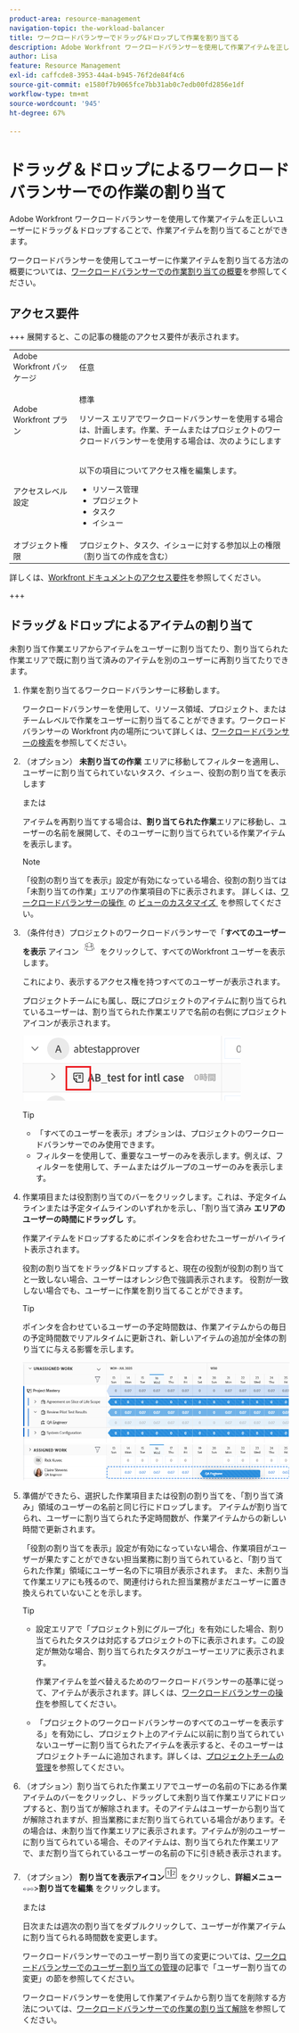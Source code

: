 ```yaml
---
product-area: resource-management
navigation-topic: the-workload-balancer
title: ワークロードバランサーでドラッグ&ドロップして作業を割り当てる
description: Adobe Workfront ワークロードバランサーを使用して作業アイテムを正しいユーザーにドラッグ＆ドロップすることで、作業アイテムを割り当てることができます。
author: Lisa
feature: Resource Management
exl-id: caffcde8-3953-44a4-b945-76f2de84f4c6
source-git-commit: e1580f7b9065fce7bb31ab0c7edb00fd2856e1df
workflow-type: tm+mt
source-wordcount: '945'
ht-degree: 67%

---
```


# ドラッグ＆ドロップによるワークロードバランサーでの作業の割り当て

Adobe Workfront ワークロードバランサーを使用して作業アイテムを正しいユーザーにドラッグ＆ドロップすることで、作業アイテムを割り当てることができます。

ワークロードバランサーを使用してユーザーに作業アイテムを割り当てる方法の概要については、[ワークロードバランサーでの作業割り当ての概要](../../resource-mgmt/workload-balancer/assign-work-in-workload-balancer.md)を参照してください。

## アクセス要件

+++ 展開すると、この記事の機能のアクセス要件が表示されます。

<table style="table-layout:auto"> 
 <col> 
 <col> 
 <tbody> 
  <tr> 
   <td>Adobe Workfront パッケージ</td> 
   <td><p>任意</p></td>
  </tr>
  <tr> 
   <td>Adobe Workfront プラン</td> 
   <td><p>標準</p>
       <p>リソース エリアでワークロードバランサーを使用する場合は、計画します。作業、チームまたはプロジェクトのワークロードバランサーを使用する場合は、次のようにします</p></td>
  </tr>
  <tr> 
   <td>アクセスレベル設定</td> 
   <td> <p>以下の項目についてアクセス権を編集します。</p> 
    <ul> 
     <li>リソース管理</li> 
     <li>プロジェクト</li> 
     <li>タスク</li> 
     <li>イシュー</li> 
    </ul>
   </td> 
  </tr> 
  <tr> 
   <td>オブジェクト権限</td> 
   <td>プロジェクト、タスク、イシューに対する参加以上の権限（割り当ての作成を含む）</td> 
  </tr> 
 </tbody> 
</table>

詳しくは、[Workfront ドキュメントのアクセス要件](/help/quicksilver/administration-and-setup/add-users/access-levels-and-object-permissions/access-level-requirements-in-documentation.md)を参照してください。

+++

## ドラッグ＆ドロップによるアイテムの割り当て

未割り当て作業エリアからアイテムをユーザーに割り当てたり、割り当てられた作業エリアで既に割り当て済みのアイテムを別のユーザーに再割り当てたりできます。

1. 作業を割り当てるワークロードバランサーに移動します。

   ワークロードバランサーを使用して、リソース領域、プロジェクト、またはチームレベルで作業をユーザーに割り当てることができます。ワークロードバランサーの Workfront 内の場所について詳しくは、[ワークロードバランサーの検索](../../resource-mgmt/workload-balancer/locate-workload-balancer.md)を参照してください。

1. （オプション） **未割り当ての作業** エリアに移動してフィルターを適用し、ユーザーに割り当てられていないタスク、イシュー、役割の割り当てを表示します

   または

   アイテムを再割り当てする場合は、**割り当てられた作業**&#x200B;エリアに移動し、ユーザーの名前を展開して、そのユーザーに割り当てられている作業アイテムを表示します。

   >[!NOTE]
   >
   >「役割の割り当てを表示」設定が有効になっている場合、役割の割り当ては「未割り当ての作業」エリアの作業項目の下に表示されます。 詳しくは、[&#x200B; ワークロードバランサーの操作 &#x200B;](/help/quicksilver/resource-mgmt/workload-balancer/navigate-the-workload-balancer.md#customize-the-view) の [&#x200B; ビューのカスタマイズ &#x200B;](/help/quicksilver/resource-mgmt/workload-balancer/navigate-the-workload-balancer.md) を参照してください。

1. （条件付き）プロジェクトのワークロードバランサーで「**すべてのユーザーを表示** アイコン ![&#x200B; すべてのユーザーを表示 &#x200B;](assets/show-all-users-icon-project-workload-balancer.png) をクリックして、すべてのWorkfront ユーザーを表示します。

   これにより、表示するアクセス権を持つすべてのユーザーが表示されます。

   プロジェクトチームにも属し、既にプロジェクトのアイテムに割り当てられているユーザーは、割り当てられた作業エリアで名前の右側にプロジェクトアイコンが表示されます。

   ![&#x200B; プロジェクトのユーザー &#x200B;](assets/user-on-the-project-indicator-highlighted-project-workload-balancer.png)

   >[!TIP]
   >
   >* 「すべてのユーザーを表示」オプションは、プロジェクトのワークロードバランサーでのみ使用できます。
   >* フィルターを使用して、重要なユーザーのみを表示します。例えば、フィルターを使用して、チームまたはグループのユーザーのみを表示します。

1. 作業項目または役割割り当てのバーをクリックします。これは、予定タイムラインまたは予定タイムラインのいずれかを示し、「割り当て済み **エリアのユーザーの時間にドラッグし** す。

   作業アイテムをドロップするためにポインタを合わせたユーザーがハイライト表示されます。

   役割の割り当てをドラッグ&amp;ドロップすると、現在の役割が役割の割り当てと一致しない場合、ユーザーはオレンジ色で強調表示されます。 役割が一致しない場合でも、ユーザーに作業を割り当てることができます。

   >[!TIP]
   >
   >ポインタを合わせているユーザーの予定時間数は、作業アイテムからの毎日の予定時間数でリアルタイムに更新され、新しいアイテムの追加が全体の割り当てに与える影響を示します。

   ![&#x200B; ユーザーに割り当てる項目をドロップ &#x200B;](assets/wb-drag-drop-role-or-task-to-user.png)

1. 準備ができたら、選択した作業項目または役割の割り当てを、「割り当て済み」領域のユーザーの名前と同じ行にドロップします。 アイテムが割り当てられ、ユーザーに割り当てられた予定時間数が、作業アイテムからの新しい時間で更新されます。

   「役割の割り当てを表示」設定が有効になっていない場合、作業項目がユーザーが果たすことができない担当業務に割り当てられていると、「割り当てられた作業」領域にユーザー名の下に項目が表示されます。 また、未割り当て作業エリアにも残るので、関連付けられた担当業務がまだユーザーに置き換えられていないことを示します。

   >[!TIP]
   >
   >* 設定エリアで「プロジェクト別にグループ化」を有効にした場合、割り当てられたタスクは対応するプロジェクトの下に表示されます。この設定が無効な場合、割り当てられたタスクがユーザーエリアに表示されます。
   >
   >
   >     作業アイテムを並べ替えるためのワークロードバランサーの基準に従って、アイテムが表示されます。詳しくは、[ワークロードバランサーの操作](../../resource-mgmt/workload-balancer/navigate-the-workload-balancer.md)を参照してください。
   >
   >
   >* 「プロジェクトのワークロードバランサーのすべてのユーザーを表示する」を有効にし、プロジェクト上のアイテムに以前に割り当てられていないユーザーに割り当てられたアイテムを表示すると、そのユーザーはプロジェクトチームに追加されます。詳しくは、[プロジェクトチームの管理](../../manage-work/projects/planning-a-project/manage-project-team.md)を参照してください。


1. （オプション）割り当てられた作業エリアでユーザーの名前の下にある作業アイテムのバーをクリックし、ドラッグして未割り当て作業エリアにドロップすると、割り当てが解除されます。そのアイテムはユーザーから割り当てが解除されますが、担当業務にまだ割り当てられている場合があります。その場合は、未割り当て作業エリアに表示されます。アイテムが別のユーザーに割り当てられている場合、そのアイテムは、割り当てられた作業エリアで、まだ割り当てられているユーザーの名前の下に引き続き表示されます。
1. （オプション） **割り当てを表示アイコン**![&#x200B; 割り当てを表示アイコン &#x200B;](assets/show-allocations-icon-small.png) をクリックし、**詳細メニュー**![&#x200B; 詳細メニュー &#x200B;](assets/qs-more-menu.png)>**割り当てを編集** をクリックします。

   <!--
   (make sure these are still called this, and that the icon has not changed)
   -->
   または

   日次または週次の割り当てをダブルクリックして、ユーザーが作業アイテムに割り当てられる時間数を変更します。

   ワークロードバランサーでのユーザー割り当ての変更については、[ワークロードバランサーでのユーザー割り当ての管理](../../resource-mgmt/workload-balancer/manage-user-allocations-workload-balancer.md)の記事で「ユーザー割り当ての変更」の節を参照してください。

   ワークロードバランサーを使用して作業アイテムから割り当てを削除する方法については、[ワークロードバランサーでの作業の割り当て解除](../../resource-mgmt/workload-balancer/unassign-work-in-workload-balancer.md)を参照してください。

